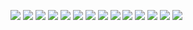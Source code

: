![](./Documentation/Images/C%20HTTP%20Client%20documentation%20-%201.jpg)
![](./Documentation/Images/C%20HTTP%20Client%20documentation%20-%202.jpg)
![](./Documentation/Images/C%20HTTP%20Client%20documentation%20-%203.jpg)
![](./Documentation/Images/C%20HTTP%20Client%20documentation%20-%204.jpg)
![](./Documentation/Images/C%20HTTP%20Client%20documentation%20-%205.jpg)
![](./Documentation/Images/C%20HTTP%20Client%20documentation%20-%206.jpg)
![](./Documentation/Images/C%20HTTP%20Client%20documentation%20-%207.jpg)
![](./Documentation/Images/C%20HTTP%20Client%20documentation%20-%208.jpg)
![](./Documentation/Images/C%20HTTP%20Client%20documentation%20-%209.jpg)
![](./Documentation/Images/C%20HTTP%20Client%20documentation%20-%2010.jpg)
![](./Documentation/Images/C%20HTTP%20Client%20documentation%20-%2011.jpg)
![](./Documentation/Images/C%20HTTP%20Client%20documentation%20-%2012.jpg)
![](./Documentation/Images/C%20HTTP%20Client%20documentation%20-%2013.jpg)
![](./Documentation/Images/C%20HTTP%20Client%20documentation%20-%2014.jpg)
